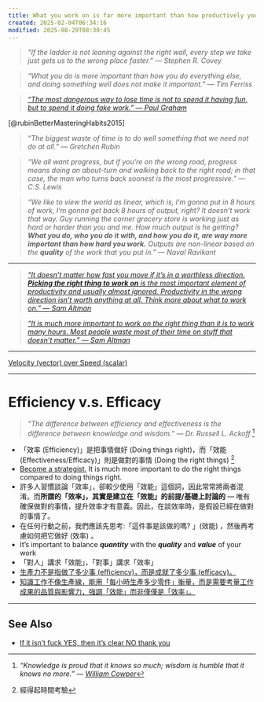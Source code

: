 ```yaml
---
title: What you work on is far more important than how productively you work
created: 2025-02-04T06:34:16
modified: 2025-08-29T08:30:45
---
```


> _“If the ladder is not leaning against the right wall, every step we take just gets us to the wrong place faster.” — Stephen R. Covey_

> _“What you do is more important than how you do everything else, and doing something well does not make it important.” — Tim Ferriss_

> _[“The most dangerous way to lose time is not to spend it having fun, but to spend it doing fake work.” — Paul Graham](https://paulgraham.com/selfindulgence.html)_

[@rubinBetterMasteringHabits2015]

> _“The biggest waste of time is to do well something that we need not do at all.” ― Gretchen Rubin_

> _“We all want progress, but if you’re on the wrong road, progress means doing an about-turn and walking back to the right road; in that case, the man who turns back soonest is the most progressive.” — C.S. Lewis_

> _“We like to view the world as linear, which is, I’m gonna put in 8 hours of work, I’m gonna get back 8 hours of output, right? It doesn’t work that way. Guy running the corner grocery store is working just as hard or harder than you and me. How much output is he getting? **What you do, who you do it with, and how you do it, are way more important than how hard you work.** Outputs are non-linear based on the **quality** of the work that you put in.” — Naval Ravikant_

---

> _[“It doesn’t matter how fast you move if it’s in a worthless direction. **Picking the right thing to work on** is the most important element of productivity and usually almost ignored. Productivity in the wrong direction isn’t worth anything at all. Think more about what to work on.” — Sam Altman](https://blog.samaltman.com/productivity)_

> _[“It is much more important to work on the right thing than it is to work many hours. Most people waste most of their time on stuff that doesn’t matter.” — Sam Altman](https://blog.samaltman.com/how-to-be-successful)_

---

[Velocity (vector) over Speed (scalar)](https://nesslabs.com/vectors-of-action)

---

# Efficiency v.s. Efficacy

> _“The difference between efficiency and effectiveness is the difference between knowledge and wisdom.” — Dr. Russell L. Ackoff_ [^1]

* 「效率 (Efficiency)」是把事情做好 (Doing things right)，而「效能 (Effectiveness/Efficacy)」則是做對的事情 (Doing the right things) [^2]
* [Become a strategist.](Prioritization.md) It is much more important to do the right things compared to doing things right.
* 許多人習慣談論「效率」，卻較少使用「效能」這個詞，因此常常將兩者混淆。而**所謂的「效率」，其實是建立在「效能」的前提/基礎上討論的** — 唯有確保做對的事情，提升效率才有意義。因此，在談效率時，是假設已經在做對的事情了。
* 在任何行動之前，我們應該先思考:「這件事是該做的嗎? 」(效能) ，然後再考慮如何把它做好 (效率) 。
* It’s important to balance _**quantity**_ with the _**quality**_ and _**value**_ of your work
* 「對人」講求「效能」，「對事」講求「效率」
* [生產力不是指做了多少事 (efficiency)，而是成就了多少事 (efficacy)。](https://www.goodreads.com/book/show/25733994-the-productivity-project)
* [知識工作不像生產線，能用「每小時生產多少零件」衡量，而是需要考量工作成果的品質與影響力，強調「效能」而非僅僅是「效率」。](https://calnewport.com/knowledge-workers-are-bad-at-working-and-heres-what-to-do-about-it/)

---

## See Also

* [If it isn’t fuck YES, then it’s clear NO thank you](if-it-isnt-fuck-yes-then-its-clear-no-thank-you.md)

[^1]: _“Knowledge is proud that it knows so much; wisdom is humble that it knows no more.” — [William Cowper](https://www.brainyquote.com/authors/william-cowper-quotes)_
[^2]: 經得起時間考驗
